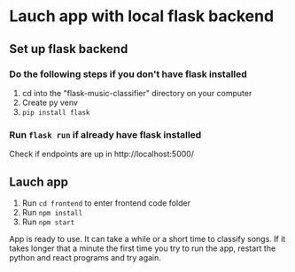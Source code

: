 # Lauch app with local flask backend
## Set up flask backend
### Do the following steps if you don't have flask installed
1. cd into the "flask-music-classifier" directory on your computer
2. Create py venv
3. `pip install flask`

### Run `flask run` if already have flask installed
Check if endpoints are up in http://localhost:5000/

## Lauch app
1. Run `cd frontend` to enter frontend code folder
2. Run `npm install`
3. Run `npm start`

App is ready to use. It can take a while or a short
time to classify songs. If it takes longer
that a minute the first time you try to run the app,
restart the python and react programs and try again.
    